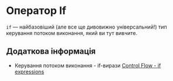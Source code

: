 # Оператор If

`if` — найбазовіший (але все ще дивовижно універсальний!) тип керування потоком виконання, який ви тут вивчите.

## Додаткова інформація

- Керування потоком виконання - if-вирази [Control Flow - if expressions](https://doc.rust-lang.org/book/ch03-05-control-flow.html#if-expressions)